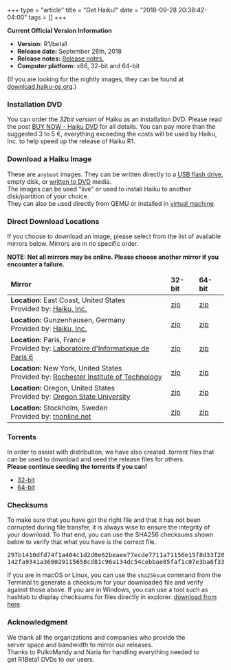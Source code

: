 +++
type = "article"
title = "Get Haiku!"
date = "2018-09-28 20:38:42-04:00"
tags = []
+++

<div class="box-release-info-right">
<p><strong>Current Official Version Information</strong></p>
<ul>
	<li><strong>Version:</strong> R1/beta1</li>
	<li><strong>Release date:</strong> September 28th, 2018 </li>
	<li><strong>Release notes:</strong> <a href="/get-haiku/release-notes/">Release notes.</a> </li>
	<li><strong>Computer platform:</strong> x86, 32-bit and 64-bit</li>
	<!--li><strong>Important:</strong> <a href="https://dev.haiku-os.org/wiki/R1/Beta1/ReleaseAddendum">Post Release Addendum</a></li-->
</ul>
</div>

(If you are looking for the nightly images, they can be found at <a href="https://download.haiku-os.org">download.haiku-os.org</a>.)

### Installation DVD

You can order the <i>32bit version</i> of Haiku as an installation DVD. Please read the post <a href="https://discuss.haiku-os.org/t/buy-now-haiku-dvd/7861">BUY NOW - Haiku DVD</a> for all details. You can pay more than the suggested 3 to 5 €, everything exceeding the costs will be used by Haiku, Inc. to help speed up the release of Haiku R1.

### Download a Haiku Image

These are `anyboot` images. They can be written directly to a <a href="/guides/installing/making_haiku_usb_stick">USB flash drive</a>, empty disk, or <a href="/get-haiku/burn-cd">written to DVD</a> media.<br />
The images can be used "live" or used to install Haiku to another disk/partition of your choice.<br />
They can also be used directly from QEMU or installed in <a href="/guides/virtualizing">virtual machine</a>.

### Direct Download Locations

If you choose to download an image, please select from the list of available mirrors below. Mirrors are in no specific order.
<p><strong>NOTE: Not all mirrors may be online. Please choose another mirror if you encounter a failure.</strong></p>

<div class="nolinks">
<table id="mirrors" class="table thead-dark table-hover">
<thead style="font-weight: bold;">
<tr>
<td>Mirror</td>
<td title="BeOS API + binary compatible">32-bit</td>
<td title="BeOS API compatible">64-bit</td>
</tr>
</thead>
<tbody>
    <tr>
      <td class="location"><b>Location:</b> East Coast, United States <br/>Provided by: <a target="_blank" class="ext" href="http://haiku-inc.org" title="Haiku, Inc.">Haiku, Inc.</a></td>
      <td><a class="track" href="https://s3.wasabisys.com/haiku-release/r1beta1/haiku-r1beta1-x86_gcc2_hybrid-anyboot.zip">zip</a></td>
      <td><a class="track" href="https://s3.wasabisys.com/haiku-release/r1beta1/haiku-r1beta1-x86_64-anyboot.zip">zip</a></td>
    </tr>
    <tr>
      <td class="location"><b>Location:</b> Gunzenhausen, Germany <br/>Provided by: <a target="_blank" class="ext" href="http://haiku-inc.org" title="Haiku, Inc.">Haiku, Inc.</a></td>
      <td><a class="track" href="https://cdn.haiku-os.org/haiku-release/r1beta1/haiku-r1beta1-x86_gcc2_hybrid-anyboot.zip">zip</a></td>
      <td><a class="track" href="https://cdn.haiku-os.org/haiku-release/r1beta1/haiku-r1beta1-x86_64-anyboot.zip">zip</a></td>
    </tr>
    <tr>
      <td class="location"><b>Location:</b> Paris, France<br/>Provided by: <a target="_blank" class="ext" href="http://www.lip6.fr/" title="LIP6">Laboratoire d'Informatique de Paris 6</a></td>
      <td><a class="track" href="https://ftp.lip6.fr/pub/haiku/releases/r1beta1/haiku-r1beta1-x86_gcc2_hybrid-anyboot.zip">zip</a></td>
      <td><a class="track" href="https://ftp.lip6.fr/pub/haiku/releases/r1beta1/haiku-r1beta1-x86_64-anyboot.zip">zip</a></td>
    </tr>
    <tr>
      <td class="location"><b>Location:</b> New York, United States <br/>Provided by: <a target="_blank" class="ext" href="http://www.rit.edu" title="RIT">Rochester Institute of Technology</a></td>
      <td><a class="track" href="http://mirror.rit.edu/haiku/r1beta1/haiku-r1beta1-x86_gcc2_hybrid-anyboot.zip">zip</a></td>
      <td><a class="track" href="http://mirror.rit.edu/haiku/r1beta1/haiku-r1beta1-x86_64-anyboot.zip">zip</a></td>
    </tr>
    <tr>
      <td class="location"><b>Location:</b> Oregon, United States <br/>Provided by: <a target="_blank" class="ext" href="http://www.osuosl.org" title="OSUOSL">Oregon State University</a></td>
      <td><a class="track" href="https://ftp.osuosl.org/pub/haiku/r1beta1/haiku-r1beta1-x86_gcc2_hybrid-anyboot.zip">zip</a></td>
      <td><a class="track" href="https://ftp.osuosl.org/pub/haiku/r1beta1/haiku-r1beta1-x86_64-anyboot.zip">zip</a></td>
    </tr>
    <tr>
      <td class="location"><b>Location:</b> Stockholm, Sweden <br/>Provided by: <a target="_blank" class="ext" href="http://www.tnonline.net" title="tnonline.net">tnonline.net</a></td>
      <td><a class="track" href="https://mirrors.tnonline.net/haiku/haiku-release/r1beta1/haiku-r1beta1-x86_gcc2_hybrid-anyboot.zip">zip</a></td>
      <td><a class="track" href="https://mirrors.tnonline.net/haiku/haiku-release/r1beta1/haiku-r1beta1-x86_64-anyboot.zip">zip</a></td>
    </tr>
</tbody>
</table>
</div>

### Torrents

<p>In order to assist with distribution, we have also created .torrent files that can be used to download and seed the release files for others.<br/>
<b>Please continue seeding the torrents if you can!</b></p>
<ul>
 <li><a class="track" href="https://cdn.haiku-os.org/haiku-release/r1beta1/haiku-r1beta1-x86_gcc2_hybrid-anyboot.zip.torrent">32-bit</a></li>
 <li><a class="track" href="https://cdn.haiku-os.org/haiku-release/r1beta1/haiku-r1beta1-x86_64-anyboot.zip.torrent">64-bit</a></li>
</ul>

<h3>Checksums</h3>

<p>To make sure that you have got the right file and that it has not been corrupted during file transfer, it is always wise to ensure the integrity of your download. To that end, you can use the SHA256 checksums shown below to verify that what you have is the correct file.</p>

<pre>
297b1410dfd74f1a404c1d2d0e62beaee77ecde7711a71156e15f8d33f2899ed haiku-r1beta1-x86_64-anyboot.zip
142fa9341a360029115658cd81c96a134dc54cebbae85faf1c07e3ba6f33b812 haiku-r1beta1-x86_gcc2_hybrid-anyboot.zip
</pre>

<p>
	If you are in macOS or Linux, you can use the <code>sha256sum</code>
	command from the Terminal to generate a checksum for your downloaded
	file and verify against those above. If you are in Windows, you can use
	a tool such as hashtab to display checksums for files directly in explorer.
	<a href="http://implbits.com/products/hashtab/" title="Download hashtab">download from here</a>.
	</p>

<h3 class="App_People_32">Acknowledgment</h3>

<p style="padding-right:50px;">
	We thank all the organizations and companies who provide the server space
	and bandwidth to mirror our releases.<br />
	Thanks to PulkoMandy and Naria for handling everything needed to get R1Beta1 DVDs to our users.
</p>

<!--
<img src="/files/images/logos/logo_all-download-mirrors.png" halign="center" />
-->
